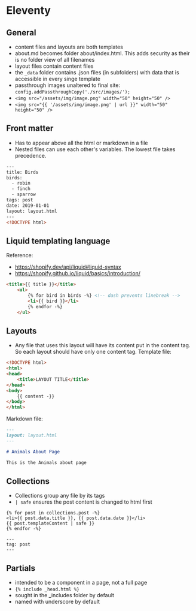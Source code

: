 # Eleventy

## General
- content files and layouts are both templates
- about.md becomes folder about/index.html. This adds security as their is no folder view of all filenames
- layout files contain content files
- the `_data` folder contains .json files (in subfolders) with data that is accessible in every singe template
- passthrough images unaltered to final site: `config.addPassthroughCopy('./src/images/');`
- `<img src="/assets/img/image.png" width="50" height="50" />`
- `<img src="{{ '/assets/img/image.png' | url }}" width="50" height="50" />`

## Front matter
- Has to appear above all the html or markdown in a file
- Nested files can use each other's variables. The lowest file takes precedence.
```html
---
title: Birds
birds:
  - robin
  - finch
  - sparrow
tags: post
date: 2019-01-01
layout: layout.html
---
<!DOCTYPE html>
```

## Liquid templating language
Reference:
- https://shopify.dev/api/liquid#liquid-syntax
- https://shopify.github.io/liquid/basics/introduction/

```html
<title>{{ title }}</title>
	<ul>
		{% for bird in birds -%} <!-- dash prevents linebreak -->
		<li>{{ bird }}</li>
		{% endfor -%}
	</ul>
```

## Layouts
- Any file that uses this layout will have its content put in the content tag. So each layout should have only one content tag.
Template file:
```html
<!DOCTYPE html>
<html>
<head>
	<title>LAYOUT TITLE</title>
</head>
<body>
	{{ content -}}
</body>
</html>
```
Markdown file:

```markdown
---
layout: layout.html
---

# Animals About Page

This is the Animals about page
```

## Collections
- Collections group any file by its tags
- `| safe` ensures the post content is changed to html first
```
{% for post in collections.post -%}
<li>{{ post.data.title }}, {{ post.data.date }}</li>
{{ post.templateContent | safe }}
{% endfor -%}

---
tag: post
---
```

## Partials
- intended to be a component in a page, not a full page
- `{% include _head.html %}`
- sought in the _includes folder by default
- named with underscore by default
